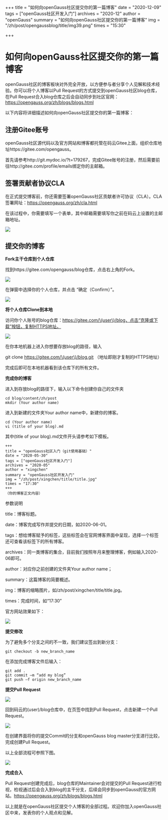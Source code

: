 +++
title = "如何向openGauss社区提交你的第一篇博客"
date = "2020-12-09"
tags = ["openGauss社区开发入门"]
archives = "2020-12"
author = "openGauss"
summary = "如何向openGauss社区提交你的第一篇博客"
img = "/zh/post/opengaussblog/title/img39.png"
times = "15:30"

+++
# 如何向openGauss社区提交你的第一篇博客<a name="ZH-CN_TOPIC_0000001070900122"></a>

openGauss社区的博客板块对外完全开放，以方便参与者分享个人见解和技术经验。你可以将个人博客以Pull Request的方式提交到openGauss社区blog仓库， 在Pull Request合入blog仓库之后会自动同步到社区官网：https://opengauss.org/zh/blogs/blogs.html

以下内容将详细描述如何向openGauss社区提交你的第一篇博客：

## 注册Gitee账号<a name="section161292444617"></a>

openGauss社区源代码以及官方网站和博客都托管在码云Gitee上面，组织仓库地址https://gitee.com/opengauss。

首先请参考http://git.mydoc.io/?t=179267，完成Gitee账号的注册，然后需要前往http://gitee.com/profile/emails绑定你的主邮箱。

## 签署贡献者协议CLA<a name="section7998165454612"></a>

在正式提交博客前，你还需要签署openGauss社区贡献者许可协议（CLA）。CLA签署网址：https://opengauss.org/zh/cla.html

在该过程中，你需要填写一个表单，其中邮箱需要填写你之前在码云上设置的主邮箱地址。

![](../figures/20201209-095220(WeLinkPC).png)

## 提交你的博客<a name="section18740152218539"></a>

**Fork主干仓库到个人仓库**

找到https://gitee.com/opengauss/blog仓库，点击右上角的Fork。

![](../figures/640.png)

在弹窗中选择你的个人仓库，并点击 “确定（Confirm）”。

![](../figures/1.png)

**将个人仓库Clone到本地**

访问你个人账号的blog仓库：https://gitee.com/\(user\)/blog，点击“克隆或下载”按钮，复制HTTPS地址。

![](../figures/2.png)

在你本地机器上进入你想要存放blog的路径，输入

git clone https://gitee.com/\(user\)/blog.git （地址即刚才复制的HTTPS地址）

完成后即可在本地机器看到该仓库下的所有文件。

**完成你的博客**

进入到存放blog的路径下，输入以下命令创建你自己的文件夹

```
cd blog/content/zh/post
mkdir (Your author name)
```

进入到新建的文件夹Your author name中，新建你的博客。

```
cd (Your author name)
vi (title of your blog).md
```

其中\(title of your blog\).md文件开头请参考如下模板。

```
+++
title = "openGauss社区入门（git使用基础）"
date = "2020-05-30"
tags = ["openGauss社区开发入门"]
archives = "2020-05"
author = "xingchen"
summary = "openGauss社区开发入门"
img = "/zh/post/xingchen/title/title.jpg"
times = "17:30"
+++
（你的博客正文内容）
```

参数说明

title：博客标题。

date：博客完成写作并提交的日期，如2020-06-01。

tags：想给博客赋予的标签，这些标签会在官网博客界面中呈现，选择一个标签还可查看该标签下的所有博客。

archives：同一类博客的集合，目前我们按照年月来整理博客，例如输入2020-06即可。

author：对应你之前创建的文件夹Your author name；

summary：这篇博客的简要概述。

img：博客的缩略图片，如/zh/post/xingchen/title/title.jpg。

times：完成时间，如“17:30”

官方网站效果如下：

![](../figures/3.png)

**提交修改**

为了避免多个分支之间的不一致，我们建议签出到新分支：

```
git checkout -b new_branch_name
```

在添加完成博客文件后输入：

```
git add .
git commit –m “add my blog”
git push –f origin new_branch_name
```

**提交Pull Request**

![](../figures/640-0.png)

回到码云的\(user\)/blog仓库中，在页签中找到Pull Request，点击新建一个Pull Request。

![](../figures/4.png)

在创建界面将你的提交Commit的分支和openGauss blog master分支进行比较，完成创建Pull Request。

以上全部流程可参照下图。

![](../figures/5.png)

**完成合入**

Pull Request创建完成后，blog仓库的Maintainer会对提交的Pull Request进行检视，检视通过后会合入到blog的主干分支，后续会同步到openGauss的官方网站。https://opengauss.org/zh/blogs/blogs.html

以上就是在openGauss社区提交个人博客的全部过程。欢迎你加入openGauss社区中来，发表你的个人观点和见解。

